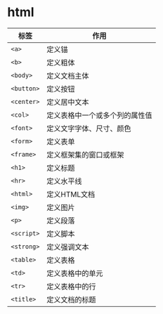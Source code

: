 # html

| 标签       | 作用                           |
| ---------- | ------------------------------ |
| `<a>`      | 定义锚                         |
| `<b>`      | 定义粗体                       |
| `<body>`   | 定义文档主体                   |
| `<button>` | 定义按钮                       |
| `<center>` | 定义居中文本                   |
| `<col>`    | 定义表格中一个或多个列的属性值 |
| `<font>`   | 定义文字字体、尺寸、颜色       |
| `<form>`   | 定义表单                       |
| `<frame>`  | 定义框架集的窗口或框架         |
| `<h1>`     | 定义标题                       |
| `<hr>`     | 定义水平线                     |
| `<html>`   | 定义HTML文档                   |
| `<img>`    | 定义图片                       |
| `<p>`      | 定义段落                       |
| `<script>` | 定义脚本                       |
| `<strong>` | 定义强调文本                   |
| `<table>`  | 定义表格                       |
| `<td>`     | 定义表格中的单元               |
| `<tr>`     | 定义表格中的行                 |
| `<title>`  | 定义文档的标题                 |

